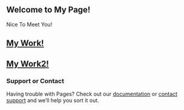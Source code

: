 ﻿## Welcome to My Page!
   Nice To Meet You!

## [My Work!](https://github.com/huakaiwuxv/huakaiwuxv.github.io/tree/master/acm/acmti.md)
## [My Work2!](https://github.com/huakaiwuxv/huakaiwuxv.github.io/tree/master/leetcode/leetcode.md)
### Support or Contact

Having trouble with Pages? Check out our [documentation](https://help.github.com/categories/github-pages-basics/) or [contact support](https://github.com/contact) and we’ll help you sort it out.
